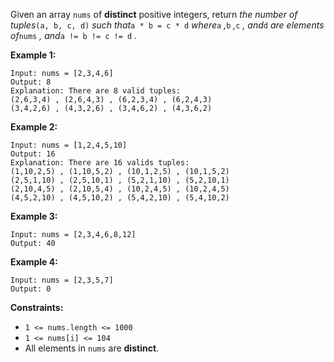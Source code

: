 Given an array `nums` of **distinct** positive integers, return _the number of
tuples_`(a, b, c, d)` _such that_`a * b = c * d` _where_`a` _,_`b` _,_`c` _,
and_`d` _are elements of_`nums` _, and_`a != b != c != d` _._



**Example 1:**

    
    
    Input: nums = [2,3,4,6]
    Output: 8
    Explanation: There are 8 valid tuples:
    (2,6,3,4) , (2,6,4,3) , (6,2,3,4) , (6,2,4,3)
    (3,4,2,6) , (4,3,2,6) , (3,4,6,2) , (4,3,6,2)
    

**Example 2:**

    
    
    Input: nums = [1,2,4,5,10]
    Output: 16
    Explanation: There are 16 valids tuples:
    (1,10,2,5) , (1,10,5,2) , (10,1,2,5) , (10,1,5,2)
    (2,5,1,10) , (2,5,10,1) , (5,2,1,10) , (5,2,10,1)
    (2,10,4,5) , (2,10,5,4) , (10,2,4,5) , (10,2,4,5)
    (4,5,2,10) , (4,5,10,2) , (5,4,2,10) , (5,4,10,2)
    

**Example 3:**

    
    
    Input: nums = [2,3,4,6,8,12]
    Output: 40
    

**Example 4:**

    
    
    Input: nums = [2,3,5,7]
    Output: 0
    



**Constraints:**

  * `1 <= nums.length <= 1000`
  * `1 <= nums[i] <= 104`
  * All elements in `nums` are **distinct**.

